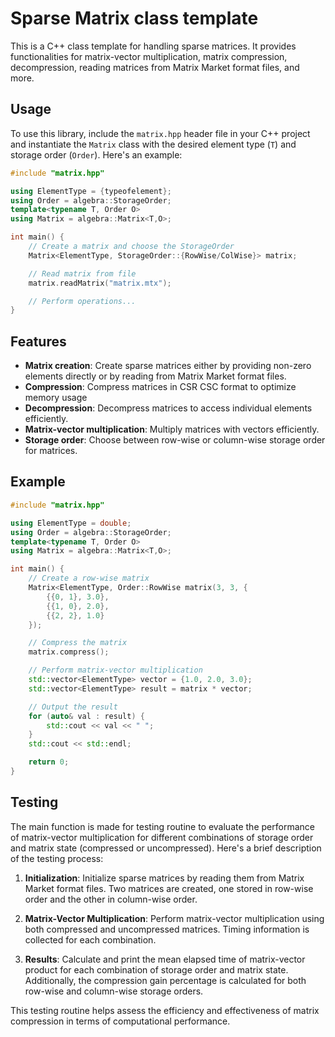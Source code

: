 # Sparse Matrix class template

This is a C++ class template for handling sparse matrices. It provides functionalities for matrix-vector multiplication, matrix compression, decompression, reading matrices from Matrix Market format files, and more.

## Usage

To use this library, include the `matrix.hpp` header file in your C++ project and instantiate the `Matrix` class with the desired element type (`T`) and storage order (`Order`). Here's an example:

```cpp
#include "matrix.hpp"

using ElementType = {typeofelement};
using Order = algebra::StorageOrder; 
template<typename T, Order O>
using Matrix = algebra::Matrix<T,O>; 

int main() {
    // Create a matrix and choose the StorageOrder
    Matrix<ElementType, StorageOrder::{RowWise/ColWise}> matrix;

    // Read matrix from file
    matrix.readMatrix("matrix.mtx");

    // Perform operations...
}
```

## Features

- **Matrix creation**: Create sparse matrices either by providing non-zero elements directly or by reading from Matrix Market format files.
- **Compression**: Compress matrices in CSR CSC format to optimize memory usage
- **Decompression**: Decompress matrices to access individual elements efficiently.
- **Matrix-vector multiplication**: Multiply matrices with vectors efficiently.
- **Storage order**: Choose between row-wise or column-wise storage order for matrices.

## Example

```cpp
#include "matrix.hpp"

using ElementType = double; 
using Order = algebra::StorageOrder;
template<typename T, Order O>
using Matrix = algebra::Matrix<T,O>; 

int main() {
    // Create a row-wise matrix
    Matrix<ElementType, Order::RowWise matrix(3, 3, {
        {{0, 1}, 3.0},
        {{1, 0}, 2.0},
        {{2, 2}, 1.0}
    });

    // Compress the matrix
    matrix.compress();

    // Perform matrix-vector multiplication
    std::vector<ElementType> vector = {1.0, 2.0, 3.0};
    std::vector<ElementType> result = matrix * vector;

    // Output the result
    for (auto& val : result) {
        std::cout << val << " ";
    }
    std::cout << std::endl;

    return 0;
}
```
## Testing

The main function is made for testing routine to evaluate the performance of matrix-vector multiplication for different combinations of storage order and matrix state (compressed or uncompressed). Here's a brief description of the testing process:

1. **Initialization**: Initialize sparse matrices by reading them from Matrix Market format files. Two matrices are created, one stored in row-wise order and the other in column-wise order.

2. **Matrix-Vector Multiplication**: Perform matrix-vector multiplication using both compressed and uncompressed matrices. Timing information is collected for each combination.

3. **Results**: Calculate and print the mean elapsed time of matrix-vector product for each combination of storage order and matrix state. Additionally, the compression gain percentage is calculated for both row-wise and column-wise storage orders.

This testing routine helps assess the efficiency and effectiveness of matrix compression in terms of computational performance.


